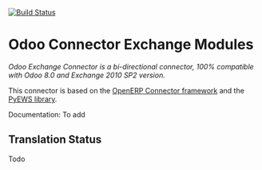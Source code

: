 [![Build Status](https://travis-ci.com/camptocamp/connector-exchange.svg?branch=master)](https://travis-ci.org/camptocamp/connector-exchange)

Odoo Connector Exchange Modules
===============================

*Odoo Exchange Connector is a bi-directional connector, 100% compatible with Odoo 8.0 and Exchange 2010 SP2 version.*

This connector is based on the [OpenERP Connector framework](https://github.com/OCA/connector) and the [PyEWS library](https://github.com/camptocamp/PyEWS).


Documentation:
To add

Translation Status
------------------
Todo
